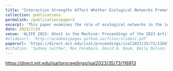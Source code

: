 ```yaml
---
title: "Interaction Strengths Affect Whether Ecological Networks Promote the Initiation of Egalitarian Major Transitions"
collection: publications
permalink: /publication/paper3
excerpt: 'This paper examines the role of ecological networks in the initiation of egalitarion major evolutionary transitions in a digital artificial ecology.'
date: 2023/7/24
venue: 'ALIFE 2023: Ghost in the Machine: Proceedings of the 2023 Artificial Life Conference'
#slidesurl: 'http://academicpages.github.io/files/slides1.pdf'
paperurl: 'https://direct.mit.edu/isal/proceedings/isal2023/35/73/116913'
#citation: 'Sydney Leither, Max Foreback, David A. Baum, Emily Dolson; July 24–28, 2023. "Interaction Strengths Affect Whether Ecological Networks Promote the Initiation of Egalitarian Major Transitions." Proceedings of the ALIFE 2023: Ghost in the Machine: Proceedings of the 2023 Artificial Life Conference. ALIFE 2023: Ghost in the Machine: Proceedings of the 2023 Artificial Life Conference. Online. (pp. 73). ASME. https://doi.org/10.1162/isal_a_00686'
---
```


https://direct.mit.edu/isal/proceedings/isal2023/35/73/116913